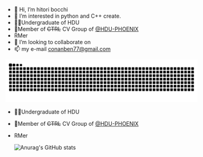 - 👋 Hi, I’m hitori bocchi
- 👀 I’m interested in python and C++ create.
- 👨‍🎓Undergraduate of HDU
- 👥Member of ~~CTRL~~ CV Group of [@HDU-PHOENIX](https://github.com/HDU-PHOENIX)
- RMer
- 💞️ I’m looking to collaborate on 
- 📫 my e-mail conanben77@gmail.com

<picture>
  <source media="(prefers-color-scheme: dark)" srcset="https://raw.githubusercontent.com/Bob0817912/Bob0817912/output/github-contribution-grid-snake-dark.svg">
  <source media="(prefers-color-scheme: light)" srcset="https://raw.githubusercontent.com/Bob0817912/Bob0817912/output/github-contribution-grid-snake.svg">
  <img alt="github contribution grid snake animation" src="https://raw.githubusercontent.com/Bob0817912/Bob0817912/output/github-contribution-grid-snake.svg">
</picture>

- 👨‍🎓Undergraduate of HDU
- 👥Member of ~~CTRL~~ CV Group of [@HDU-PHOENIX](https://github.com/HDU-PHOENIX)
- RMer

  ![Anurag's GitHub stats](https://github-readme-stats.vercel.app/api?username=Bob0817912&show_icons=true&theme=radical)

<!---
Bob0817912/Bob0817912 is a ✨ special ✨ repository because its `README.md` (this file) appears on your GitHub profile.
You can click the Preview link to take a look at your changes.
--->
